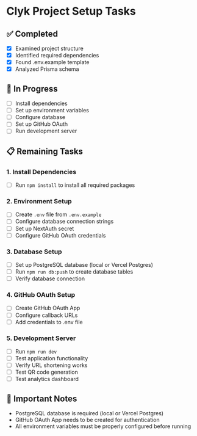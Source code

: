 # Clyk Project Setup Tasks

## ✅ Completed
- [x] Examined project structure
- [x] Identified required dependencies
- [x] Found .env.example template
- [x] Analyzed Prisma schema

## 🔄 In Progress
- [ ] Install dependencies
- [ ] Set up environment variables
- [ ] Configure database
- [ ] Set up GitHub OAuth
- [ ] Run development server

## 📋 Remaining Tasks

### 1. Install Dependencies
- [ ] Run `npm install` to install all required packages

### 2. Environment Setup
- [ ] Create `.env` file from `.env.example`
- [ ] Configure database connection strings
- [ ] Set up NextAuth secret
- [ ] Configure GitHub OAuth credentials

### 3. Database Setup
- [ ] Set up PostgreSQL database (local or Vercel Postgres)
- [ ] Run `npm run db:push` to create database tables
- [ ] Verify database connection

### 4. GitHub OAuth Setup
- [ ] Create GitHub OAuth App
- [ ] Configure callback URLs
- [ ] Add credentials to .env file

### 5. Development Server
- [ ] Run `npm run dev`
- [ ] Test application functionality
- [ ] Verify URL shortening works
- [ ] Test QR code generation
- [ ] Test analytics dashboard

## 🚨 Important Notes
- PostgreSQL database is required (local or Vercel Postgres)
- GitHub OAuth App needs to be created for authentication
- All environment variables must be properly configured before running 